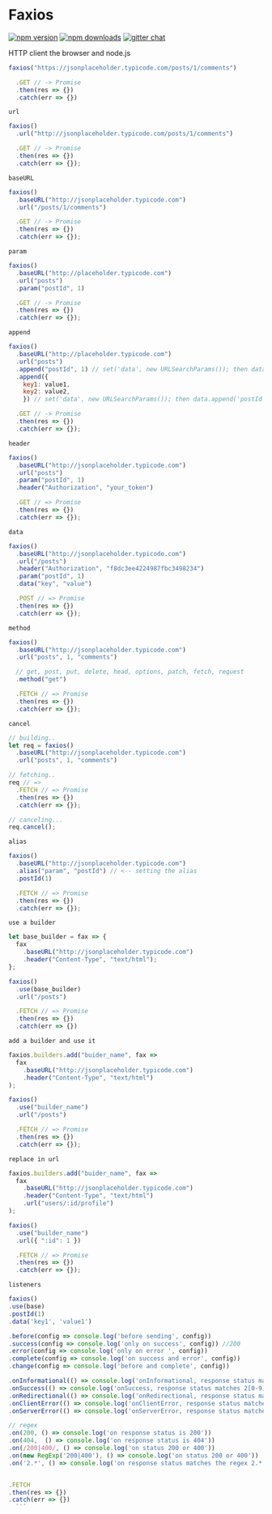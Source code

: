 # Faxios

[![npm version](https://img.shields.io/npm/v/faxios.svg?style=flat-square)](https://www.npmjs.org/package/faxios)
[![npm downloads](https://img.shields.io/npm/dm/faxios.svg?style=flat-square)](http://npm-stat.com/charts.html?package=faxios)
[![gitter chat](https://img.shields.io/gitter/room/mzabriskie/faxios.svg?style=flat-square)](https://gitter.im/lsabbagh/faxios)

HTTP client the browser and node.js

```js
faxios("https://jsonplaceholder.typicode.com/posts/1/comments")

  .GET // -> Promise
  .then(res => {})
  .catch(err => {})
```

`url`

```js
faxios()
  .url("http://jsonplaceholder.typicode.com/posts/1/comments")

  .GET // -> Promise
  .then(res => {})
  .catch(err => {});
```

`baseURL`

```js
faxios()
  .baseURL("http://jsonplaceholder.typicode.com")
  .url("/posts/1/comments")

  .GET // -> Promise
  .then(res => {})
  .catch(err => {});
```

`param`

```js
faxios()
  .baseURL("http://placeholder.typicode.com")
  .url("posts")
  .param("postId", 1)

  .GET // -> Promise
  .then(res => {})
  .catch(err => {});
```

`append`

```js
faxios()
  .baseURL("http://placeholder.typicode.com")
  .url("posts")
  .append("postId", 1) // set('data', new URLSearchParams()); then data.append('postId', 1)
  .append({
    key1: value1,
    key2: value2,
    }) // set('data', new URLSearchParams()); then data.append('postId', 1)

  .GET // -> Promise
  .then(res => {})
  .catch(err => {});
```

`header`

```js
faxios()
  .baseURL("http://jsonplaceholder.typicode.com")
  .url("posts")
  .param("postId", 1)
  .header("Authorization", "your_token")

  .GET // => Promise
  .then(res => {})
  .catch(err => {});
```

`data`

```js
faxios()
  .baseURL("http://jsonplaceholder.typicode.com")
  .url("/posts")
  .header("Authorization", "f8dc3ee4224987fbc3498234")
  .param("postId", 1)
  .data("key", "value")

  .POST // => Promise
  .then(res => {})
  .catch(err => {});
```

`method`

```js
faxios()
  .baseURL("http://jsonplaceholder.typicode.com")
  .url("posts", 1, "comments")

  // get, post, put, delete, head, options, patch, fetch, request
  .method("get")

  .FETCH // => Promise
  .then(res => {})
  .catch(err => {});
```

`cancel`

```js
// building..
let req = faxios()
  .baseURL("http://jsonplaceholder.typicode.com")
  .url("posts", 1, "comments")

// fetching..
req // => 
  .FETCH // => Promise
  .then(res => {})
  .catch(err => {});

// canceling...
req.cancel();
```

`alias`

```js
faxios()
  .baseURL("http://jsonplaceholder.typicode.com")
  .alias("param", "postId") // <-- setting the alias
  .postId(1)

  .FETCH // => Promise
  .then(res => {})
  .catch(err => {});
```

`use a builder`

```js
let base_builder = fax => {
  fax
    .baseURL("http://jsonplaceholder.typicode.com")
    .header("Content-Type", "text/html");
};

faxios()
  .use(base_builder)
  .url("/posts")

  .FETCH // => Promise
  .then(res => {})
  .catch(err => {})
```

`add a builder and use it`

```js
faxios.builders.add("buider_name", fax =>
  fax
    .baseURL("http://jsonplaceholder.typicode.com")
    .header("Content-Type", "text/html")
);

faxios()
  .use("builder_name")
  .url("/posts")

  .FETCH // => Promise
  .then(res => {})
  .catch(err => {});
```

`replace in url`

```js
faxios.builders.add("buider_name", fax =>
  fax
    .baseURL("http://jsonplaceholder.typicode.com")
    .header("Content-Type", "text/html")
    .url("users/:id/profile")
);

faxios()
  .use("builder_name")
  .url({ ":id": 1 })

  .FETCH // => Promise
  .then(res => {})
  .catch(err => {});
```

`listeners`

````js
faxios()
.use(base)
.postId(1)
.data('key1', 'value1')

.before(config => console.log('before sending', config))
.success(config => console.log('only on success', config)) //200
.error(config => console.log('only on error ', config))
.complete(config => console.log('on success and error', config))
.change(config => console.log('before and complete', config))

.onInformational(() => console.log('onInformational, response status matches 1[0-9][0-9]'))
.onSuccess(() => console.log('onSuccess, response status matches 2[0-9][0-9]'))
.onRedirectional(() => console.log('onRedirectional, response status matches 5[0-9][0-9]'))
.onClientError(() => console.log('onClientError, response status matches 4[0-9][0-9]'))
.onServerError(() => console.log('onServerError, response status matches 5[0-9][0-9]'))

// regex
.on(200, () => console.log('on response status is 200'))
.on(404,  () => console.log('on response status is 404'))
.on(/200|400/, () => console.log('on status 200 or 400'))
.on(new RegExp('200|400'), () => console.log('on status 200 or 400'))
.on('2.*', () => console.log('on response status matches the regex 2.*'))


.FETCH
.then(res => {})
.catch(err => {})
  ```
````
